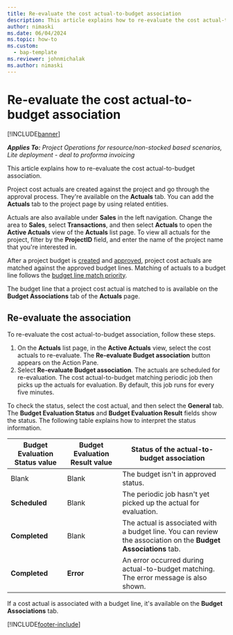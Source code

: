 ```yaml
---
title: Re-evaluate the cost actual-to-budget association
description: This article explains how to re-evaluate the cost actual-to-budget association.
author: nimaski
ms.date: 06/04/2024
ms.topic: how-to
ms.custom: 
  - bap-template
ms.reviewer: johnmichalak
ms.author: nimaski
---
```


# Re-evaluate the cost actual-to-budget association

[!INCLUDE[banner](../../includes/banner.md)]

_**Applies To:** Project Operations for resource/non-stocked based scenarios, Lite deployment - deal to proforma invoicing_

This article explains how to re-evaluate the cost actual-to-budget association.

Project cost actuals are created against the project and go through the approval process. They're available on the **Actuals** tab. You can add the **Actuals** tab to the project page by using related entities.

Actuals are also available under **Sales** in the left navigation. Change the area to **Sales**, select **Transactions**, and then select **Actuals** to open the **Active Actuals** view of the **Actuals** list page. To view all actuals for the project, filter by the **ProjectID** field, and enter the name of the project name that you're interested in.

After a project budget is [created](create-delete-project-budget.md) and [approved](project-budget-status-mgmt.md), project cost actuals are matched against the approved budget lines. Matching of actuals to a budget line follows the [budget line match priority](budget-line-match-priority.md).

The budget line that a project cost actual is matched to is available on the **Budget Associations** tab of the **Actuals** page.

## Re-evaluate the association

To re-evaluate the cost actual-to-budget association, follow these steps.

1. On the **Actuals** list page, in the **Active Actuals** view, select the cost actuals to re-evaluate. The **Re-evaluate Budget association** button appears on the Action Pane.
1. Select **Re-evaluate Budget association**. The actuals are scheduled for re-evaluation. The cost actual-to-budget matching periodic job then picks up the actuals for evaluation. By default, this job runs for every five minutes. 

To check the status, select the cost actual, and then select the **General** tab. The **Budget Evaluation Status** and **Budget Evaluation Result** fields show the status. The following table explains how to interpret the status information.

| Budget Evaluation Status value | Budget Evaluation Result value | Status of the actual-to-budget association |
|---|---|---|
| Blank | Blank | The budget isn't in approved status. |
| **Scheduled** | Blank |The periodic job hasn't yet picked up the actual for evaluation. |
| **Completed** | Blank | The actual is associated with a budget line. You can review the association on the **Budget Associations** tab. |
| **Completed** | **Error** | An error occurred during actual-to-budget matching. The error message is also shown. |

If a cost actual is associated with a budget line, it's available on the **Budget Associations** tab.

[!INCLUDE[footer-include](../../includes/footer-banner.md)]
